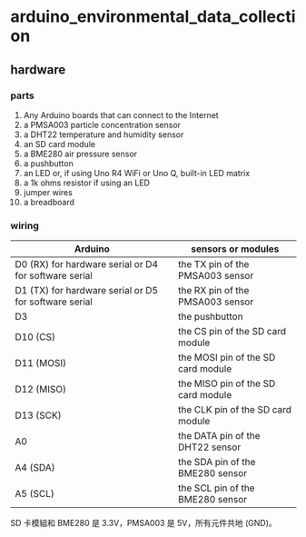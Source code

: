 # arduino_environmental_data_collection

## hardware

### parts

1. Any Arduino boards that can connect to the Internet
2. a PMSA003 particle concentration sensor
3. a DHT22 temperature and humidity sensor
4. an SD card module
5. a BME280 air pressure sensor
6. a pushbutton
7. an LED or, if using Uno R4 WiFi or Uno Q, built-in LED matrix
8. a 1k ohms resistor if using an LED
9. jumper wires
10. a breadboard

### wiring

Arduino | sensors or modules
------|---------
D0 (RX) for hardware serial or D4 for software serial | the TX pin of the PMSA003 sensor
D1 (TX) for hardware serial or D5 for software serial | the RX pin of the PMSA003 sensor
D3 | the pushbutton
D10 (CS) | the CS pin of the SD card module
D11 (MOSI) | the MOSI pin of the SD card module
D12 (MISO) | the MISO pin of the SD card module
D13 (SCK) | the CLK pin of the SD card module
A0 | the DATA pin of the DHT22 sensor
A4 (SDA) | the SDA pin of the BME280 sensor
A5 (SCL) | the SCL pin of the BME280 sensor

SD 卡模組和 BME280 是 3.3V，PMSA003 是 5V，所有元件共地 (GND)。
